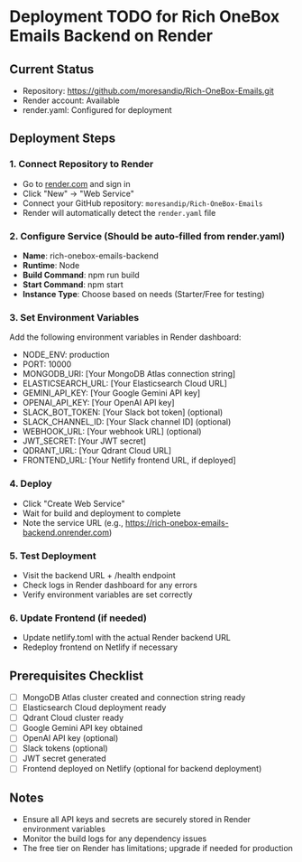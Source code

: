 # Deployment TODO for Rich OneBox Emails Backend on Render

## Current Status
- Repository: https://github.com/moresandip/Rich-OneBox-Emails.git
- Render account: Available
- render.yaml: Configured for deployment

## Deployment Steps

### 1. Connect Repository to Render
- Go to [render.com](https://render.com) and sign in
- Click "New" → "Web Service"
- Connect your GitHub repository: `moresandip/Rich-OneBox-Emails`
- Render will automatically detect the `render.yaml` file

### 2. Configure Service (Should be auto-filled from render.yaml)
- **Name**: rich-onebox-emails-backend
- **Runtime**: Node
- **Build Command**: npm run build
- **Start Command**: npm start
- **Instance Type**: Choose based on needs (Starter/Free for testing)

### 3. Set Environment Variables
Add the following environment variables in Render dashboard:
- NODE_ENV: production
- PORT: 10000
- MONGODB_URI: [Your MongoDB Atlas connection string]
- ELASTICSEARCH_URL: [Your Elasticsearch Cloud URL]
- GEMINI_API_KEY: [Your Google Gemini API key]
- OPENAI_API_KEY: [Your OpenAI API key]
- SLACK_BOT_TOKEN: [Your Slack bot token] (optional)
- SLACK_CHANNEL_ID: [Your Slack channel ID] (optional)
- WEBHOOK_URL: [Your webhook URL] (optional)
- JWT_SECRET: [Your JWT secret]
- QDRANT_URL: [Your Qdrant Cloud URL]
- FRONTEND_URL: [Your Netlify frontend URL, if deployed]

### 4. Deploy
- Click "Create Web Service"
- Wait for build and deployment to complete
- Note the service URL (e.g., https://rich-onebox-emails-backend.onrender.com)

### 5. Test Deployment
- Visit the backend URL + /health endpoint
- Check logs in Render dashboard for any errors
- Verify environment variables are set correctly

### 6. Update Frontend (if needed)
- Update netlify.toml with the actual Render backend URL
- Redeploy frontend on Netlify if necessary

## Prerequisites Checklist
- [ ] MongoDB Atlas cluster created and connection string ready
- [ ] Elasticsearch Cloud deployment ready
- [ ] Qdrant Cloud cluster ready
- [ ] Google Gemini API key obtained
- [ ] OpenAI API key (optional)
- [ ] Slack tokens (optional)
- [ ] JWT secret generated
- [ ] Frontend deployed on Netlify (optional for backend deployment)

## Notes
- Ensure all API keys and secrets are securely stored in Render environment variables
- Monitor the build logs for any dependency issues
- The free tier on Render has limitations; upgrade if needed for production
